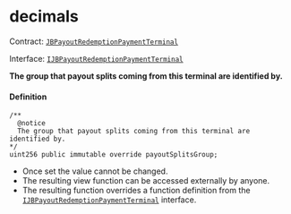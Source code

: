 # decimals

Contract: [`JBPayoutRedemptionPaymentTerminal`](/dev/deprecated/v3/or-payment-terminals/or-abstract/jbpayoutredemptionpaymentterminal/README.md)​‌

Interface: [`IJBPayoutRedemptionPaymentTerminal`](/dev/deprecated/v3/interfaces/ijbpayoutredemptionpaymentterminal)

**The group that payout splits coming from this terminal are identified by.**

#### Definition

```
/**
  @notice
  The group that payout splits coming from this terminal are identified by.
*/
uint256 public immutable override payoutSplitsGroup;
```

* Once set the value cannot be changed.
* The resulting view function can be accessed externally by anyone.
* The resulting function overrides a function definition from the [`IJBPayoutRedemptionPaymentTerminal`](/dev/deprecated/v3/interfaces/ijbpayoutredemptionpaymentterminal) interface.
